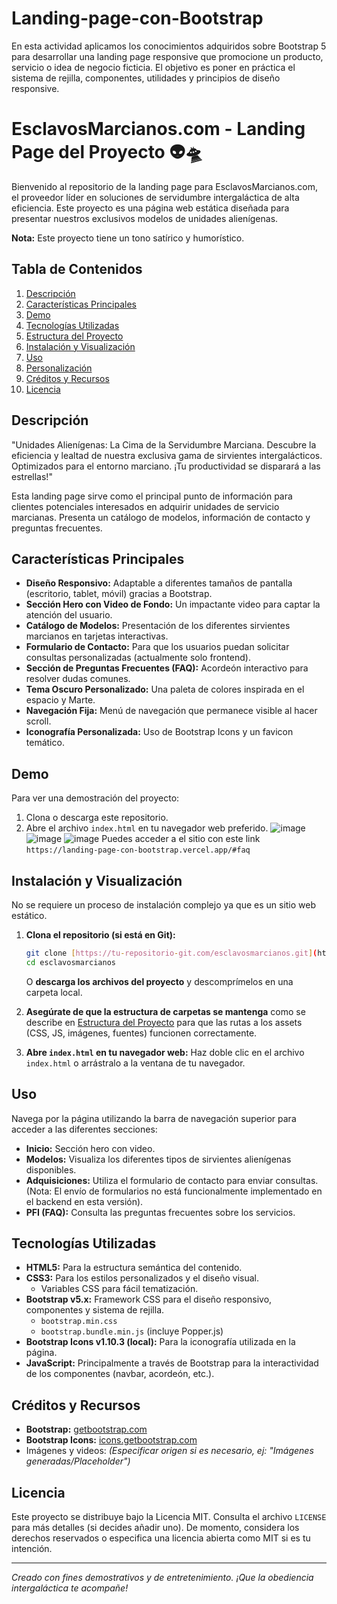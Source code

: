 # Landing-page-con-Bootstrap
En esta actividad aplicamos los conocimientos adquiridos sobre Bootstrap 5 para desarrollar una landing page responsive que promocione un producto, servicio o idea de negocio ficticia.  El objetivo es poner en práctica el sistema de rejilla, componentes, utilidades y principios de diseño responsive.

# EsclavosMarcianos.com - Landing Page del Proyecto 👽🛸

Bienvenido al repositorio de la landing page para EsclavosMarcianos.com, el proveedor líder en soluciones de servidumbre intergaláctica de alta eficiencia. Este proyecto es una página web estática diseñada para presentar nuestros exclusivos modelos de unidades alienígenas.

**Nota:** Este proyecto tiene un tono satírico y humorístico.

## Tabla de Contenidos
1. [Descripción](#descripción)
2. [Características Principales](#características-principales)
3. [Demo](#demo)
4. [Tecnologías Utilizadas](#tecnologías-utilizadas)
5. [Estructura del Proyecto](#estructura-del-proyecto)
6. [Instalación y Visualización](#instalación-y-visualización)
7. [Uso](#uso)
8. [Personalización](#personalización)
9. [Créditos y Recursos](#créditos-y-recursos)
10. [Licencia](#licencia)

## Descripción

"Unidades Alienígenas: La Cima de la Servidumbre Marciana. Descubre la eficiencia y lealtad de nuestra exclusiva gama de sirvientes intergalácticos. Optimizados para el entorno marciano. ¡Tu productividad se disparará a las estrellas!"

Esta landing page sirve como el principal punto de información para clientes potenciales interesados en adquirir unidades de servicio marcianas. Presenta un catálogo de modelos, información de contacto y preguntas frecuentes.

## Características Principales

* **Diseño Responsivo:** Adaptable a diferentes tamaños de pantalla (escritorio, tablet, móvil) gracias a Bootstrap.
* **Sección Hero con Video de Fondo:** Un impactante video para captar la atención del usuario.
* **Catálogo de Modelos:** Presentación de los diferentes sirvientes marcianos en tarjetas interactivas.
* **Formulario de Contacto:** Para que los usuarios puedan solicitar consultas personalizadas (actualmente solo frontend).
* **Sección de Preguntas Frecuentes (FAQ):** Acordeón interactivo para resolver dudas comunes.
* **Tema Oscuro Personalizado:** Una paleta de colores inspirada en el espacio y Marte.
* **Navegación Fija:** Menú de navegación que permanece visible al hacer scroll.
* **Iconografía Personalizada:** Uso de Bootstrap Icons y un favicon temático.

## Demo

Para ver una demostración del proyecto:
1.  Clona o descarga este repositorio.
2.  Abre el archivo `index.html` en tu navegador web preferido.
![image](https://github.com/user-attachments/assets/b304e01e-2a6d-40d5-b420-701ae99e207a)
![image](https://github.com/user-attachments/assets/c4311110-15a7-48bb-89dd-ce85a0000356)
![image](https://github.com/user-attachments/assets/7c8de9b7-4fe3-41e2-bc2b-41c2ad8a3251)
Puedes acceder a el sitio con este link `https://landing-page-con-bootstrap.vercel.app/#faq`
## Instalación y Visualización

No se requiere un proceso de instalación complejo ya que es un sitio web estático.

1.  **Clona el repositorio (si está en Git):**
    ```bash
    git clone [https://tu-repositorio-git.com/esclavosmarcianos.git](https://tu-repositorio-git.com/esclavosmarcianos.git)
    cd esclavosmarcianos
    ```
    O **descarga los archivos del proyecto** y descomprímelos en una carpeta local.

2.  **Asegúrate de que la estructura de carpetas se mantenga** como se describe en [Estructura del Proyecto](#estructura-del-proyecto) para que las rutas a los assets (CSS, JS, imágenes, fuentes) funcionen correctamente.

3.  **Abre `index.html` en tu navegador web:**
    Haz doble clic en el archivo `index.html` o arrástralo a la ventana de tu navegador.

## Uso

Navega por la página utilizando la barra de navegación superior para acceder a las diferentes secciones:
* **Inicio:** Sección hero con video.
* **Modelos:** Visualiza los diferentes tipos de sirvientes alienígenas disponibles.
* **Adquisiciones:** Utiliza el formulario de contacto para enviar consultas. (Nota: El envío de formularios no está funcionalmente implementado en el backend en esta versión).
* **PFI (FAQ):** Consulta las preguntas frecuentes sobre los servicios.

  
## Tecnologías Utilizadas

* **HTML5:** Para la estructura semántica del contenido.
* **CSS3:** Para los estilos personalizados y el diseño visual.
    * Variables CSS para fácil tematización.
* **Bootstrap v5.x:** Framework CSS para el diseño responsivo, componentes y sistema de rejilla.
    * `bootstrap.min.css`
    * `bootstrap.bundle.min.js` (incluye Popper.js)
* **Bootstrap Icons v1.10.3 (local):** Para la iconografía utilizada en la página.
* **JavaScript:** Principalmente a través de Bootstrap para la interactividad de los componentes (navbar, acordeón, etc.).

## Créditos y Recursos

* **Bootstrap:** [getbootstrap.com](https://getbootstrap.com/)
* **Bootstrap Icons:** [icons.getbootstrap.com](https://icons.getbootstrap.com/)
* Imágenes y videos: *(Especificar origen si es necesario, ej: "Imágenes generadas/Placeholder")*

## Licencia

Este proyecto se distribuye bajo la Licencia MIT. Consulta el archivo `LICENSE` para más detalles (si decides añadir uno).
De momento, considera los derechos reservados o especifica una licencia abierta como MIT si es tu intención.

---

*Creado con fines demostrativos y de entretenimiento. ¡Que la obediencia intergaláctica te acompañe!*
